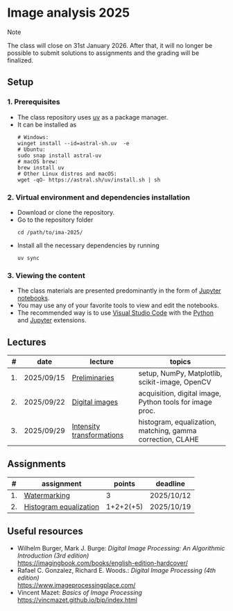 # Image analysis 2025

> [!NOTE]
> The class will close on 31st January 2026. After that, it will no longer be possible to submit solutions to assignments and the grading will be finalized.


## Setup

### 1. Prerequisites
- The class repository uses [uv](https://docs.astral.sh/uv/) as a package manager.
- It can be installed as  
  ```
  # Windows:
  winget install --id=astral-sh.uv  -e
  # Ubuntu:
  sudo snap install astral-uv
  # macOS brew:
  brew install uv
  # Other Linux distros and macOS:
  wget -qO- https://astral.sh/uv/install.sh | sh
  ```

### 2. Virtual environment and dependencies installation
- Download or clone the repository.
- Go to the repository folder
  ```
  cd /path/to/ima-2025/
  ```
- Install all the necessary dependencies by running  
  ```
  uv sync
  ```

### 3. Viewing the content
- The class materials are presented predominantly in the form of [Jupyter notebooks](https://jupyter.org/).
- You may use any of your favorite tools to view and edit the notebooks.
- The recommended way is to use [Visual Studio Code](https://code.visualstudio.com/) with the [Python](https://marketplace.visualstudio.com/items?itemName=ms-python.python) and [Jupyter](https://marketplace.visualstudio.com/items?itemName=ms-toolsai.jupyter) extensions.


## Lectures

| #  | date       | lecture                                                               | topics                                                     |
|----|------------|-----------------------------------------------------------------------|------------------------------------------------------------|
| 1. | 2025/09/15 | [Preliminaries](lectures/preliminaries.ipynb)                         | setup, NumPy, Matplotlib, scikit-image, OpenCV             |
| 2. | 2025/09/22 | [Digital images](lectures/digital_images.ipynb)                       | acquisition, digital image, Python tools for image proc.   |
| 3. | 2025/09/29 | [Intensity transformations](lectures/intensity_transformations.ipynb) | histogram, equalization, matching, gamma correction, CLAHE |


## Assignments

| #  | assignment                                                         | points    | deadline   |
|----|--------------------------------------------------------------------|-----------|------------|
| 1. | [Watermarking](assignments/watermarking.ipynb)                     | 3         | 2025/10/12 |
| 2. | [Histogram equalization](assignments/histogram_equalization.ipynb) | 1+2+2(+5) | 2025/10/19 |


## Useful resources

- Wilhelm Burger, Mark J. Burge: *Digital Image Processing: An Algorithmic Introduction (3rd edition)*  
  https://imagingbook.com/books/english-edition-hardcover/
- Rafael C. Gonzalez, Richard E. Woods.: *Digital Image Processing (4th edition)*  
  https://www.imageprocessingplace.com/
- Vincent Mazet: *Basics of Image Processing*  
  https://vincmazet.github.io/bip/index.html
